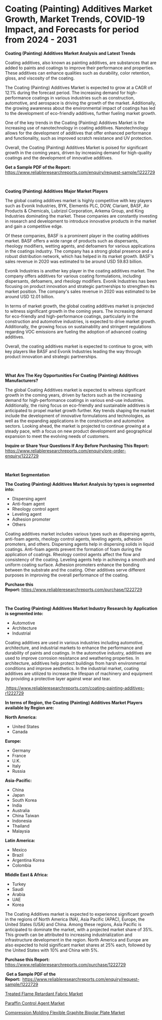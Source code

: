 <p><h1>Coating (Painting) Additives Market Growth, Market Trends, COVID-19 Impact, and Forecasts for period from 2024 - 2031</h1></p><p><strong>Coating (Painting) Additives Market Analysis and Latest Trends</strong></p>
<p><p>Coating additives, also known as painting additives, are substances that are added to paints and coatings to improve their performance and properties. These additives can enhance qualities such as durability, color retention, gloss, and viscosity of the coating.</p><p>The Coating (Painting) Additives Market is expected to grow at a CAGR of 12.1% during the forecast period. The increasing demand for high-performance coatings in various industries such as construction, automotive, and aerospace is driving the growth of the market. Additionally, the growing awareness about the environmental impact of coatings has led to the development of eco-friendly additives, further fueling market growth.</p><p>One of the key trends in the Coating (Painting) Additives Market is the increasing use of nanotechnology in coating additives. Nanotechnology allows for the development of additives that offer enhanced performance and functionality, such as improved scratch resistance and UV protection.</p><p>Overall, the Coating (Painting) Additives Market is poised for significant growth in the coming years, driven by increasing demand for high-quality coatings and the development of innovative additives.</p></p>
<p><strong>Get a Sample PDF of the Report:&nbsp;</strong> <a href="https://www.reliableresearchreports.com/enquiry/request-sample/1222729">https://www.reliableresearchreports.com/enquiry/request-sample/1222729</a></p>
<p>&nbsp;</p>
<p><strong>Coating (Painting) Additives Major Market Players</strong></p>
<p><p>The global coating additives market is highly competitive with key players such as Evonik Industries, BYK, Elementis PLC, DOW, Clariant, BASF, Air Products & Chemicals, Lubrizol Corporation, Arkema Group, and King Industries dominating the market. These companies are constantly investing in research and development to introduce innovative products in the market and gain a competitive edge.</p><p>Of these companies, BASF is a prominent player in the coating additives market. BASF offers a wide range of products such as dispersants, rheology modifiers, wetting agents, and defoamers for various applications in the coatings industry. The company has a strong global presence and a robust distribution network, which has helped in its market growth. BASF's sales revenue in 2020 was estimated to be around USD 59.83 billion.</p><p>Evonik Industries is another key player in the coating additives market. The company offers additives for various coating formulations, including dispersants, defoamers, and rheology modifiers. Evonik Industries has been focusing on product innovation and strategic partnerships to strengthen its market position. The company's sales revenue in 2020 was estimated to be around USD 12.01 billion.</p><p>In terms of market growth, the global coating additives market is projected to witness significant growth in the coming years. The increasing demand for eco-friendly and high-performance coatings, particularly in the construction and automotive industries, is expected to drive market growth. Additionally, the growing focus on sustainability and stringent regulations regarding VOC emissions are fueling the adoption of advanced coating additives.</p><p>Overall, the coating additives market is expected to continue to grow, with key players like BASF and Evonik Industries leading the way through product innovation and strategic partnerships.</p></p>
<p>&nbsp;</p>
<p><strong>What Are The Key Opportunities For Coating (Painting) Additives Manufacturers?</strong></p>
<p><p>The global Coating Additives market is expected to witness significant growth in the coming years, driven by factors such as the increasing demand for high-performance coatings in various end-use industries. Additionally, the rising focus on eco-friendly and sustainable additives is anticipated to propel market growth further. Key trends shaping the market include the development of innovative formulations and technologies, as well as the expanding applications in the construction and automotive sectors. Looking ahead, the market is projected to continue growing at a steady pace, with a focus on new product development and geographical expansion to meet the evolving needs of customers.</p></p>
<p><strong>Inquire or Share Your Questions If Any Before Purchasing This Report:</strong> <a href="https://www.reliableresearchreports.com/enquiry/pre-order-enquiry/1222729">https://www.reliableresearchreports.com/enquiry/pre-order-enquiry/1222729</a></p>
<p>&nbsp;</p>
<p><strong>Market Segmentation</strong></p>
<p><strong>The Coating (Painting) Additives Market Analysis by types is segmented into:</strong></p>
<p><ul><li>Dispersing agent</li><li>Anti-foam agent</li><li>Rheology control agent</li><li>Leveling agent</li><li>Adhesion promoter</li><li>Others</li></ul></p>
<p><p>Coating additives market includes various types such as dispersing agents, anti-foam agents, rheology control agents, leveling agents, adhesion promoters, and others. Dispersing agents help in dispersing solids in liquid coatings. Anti-foam agents prevent the formation of foam during the application of coatings. Rheology control agents affect the flow and consistency of the coating. Leveling agents help in achieving a smooth and uniform coating surface. Adhesion promoters enhance the bonding between the substrate and the coating. Other additives serve different purposes in improving the overall performance of the coating.</p></p>
<p><strong>Purchase this Report:&nbsp;</strong><a href="https://www.reliableresearchreports.com/purchase/1222729">https://www.reliableresearchreports.com/purchase/1222729</a></p>
<p>&nbsp;</p>
<p><strong>The Coating (Painting) Additives Market Industry Research by Application is segmented into:</strong></p>
<p><ul><li>Automotive</li><li>Architecture</li><li>Industrial</li></ul></p>
<p><p>Coating additives are used in various industries including automotive, architecture, and industrial markets to enhance the performance and durability of paints and coatings. In the automotive industry, additives are used to improve corrosion resistance and weathering properties. In architecture, additives help protect buildings from harsh environmental conditions and improve aesthetics. In the industrial market, coating additives are utilized to increase the lifespan of machinery and equipment by providing a protective layer against wear and tear.</p></p>
<p><a href="https://www.reliableresearchreports.com/coating-painting-additives-r1222729">&nbsp;https://www.reliableresearchreports.com/coating-painting-additives-r1222729</a></p>
<p><strong>In terms of Region, the Coating (Painting) Additives Market Players available by Region are:</strong></p>
<p>
    <p> <strong> North America: </strong>
        <ul>
            <li>United States</li>
            <li>Canada</li>
        </ul>
        </p> 
    <p> <strong> Europe: </strong>
        <ul>
            <li>Germany</li>
            <li>France</li>
            <li>U.K.</li>
            <li>Italy</li>
            <li>Russia</li>
        </ul>
        </p> 
    <p> <strong> Asia-Pacific: </strong>
        <ul>
            <li>China</li>
            <li>Japan</li>
            <li>South Korea</li>
            <li>India</li>
            <li>Australia</li>
            <li>China Taiwan</li>
            <li>Indonesia</li>
            <li>Thailand</li>
            <li>Malaysia</li>
        </ul>
        </p> 
    <p> <strong> Latin America: </strong>
        <ul>
            <li>Mexico</li>
            <li>Brazil</li>
            <li>Argentina Korea</li>
            <li>Colombia</li>
        </ul>
        </p> 
    <p> <strong> Middle East & Africa: </strong>
        <ul>
            <li>Turkey</li>
            <li>Saudi</li>
            <li>Arabia</li>
            <li>UAE</li>
            <li>Korea</li>
        </ul>
    </p>
    </p>
<p><p>The Coating Additives market is expected to experience significant growth in the regions of North America (NA), Asia Pacific (APAC), Europe, the United States (USA) and China. Among these regions, Asia Pacific is anticipated to dominate the market, with a projected market share of 35%. This growth can be attributed to increasing industrialization and infrastructure development in the region. North America and Europe are also expected to hold significant market shares at 25% each, followed by the United States with 10% and China with 5%.</p></p>
<p><strong>Purchase this Report: </strong><a href="https://www.reliableresearchreports.com/purchase/1222729">https://www.reliableresearchreports.com/purchase/1222729</a></p>
<p>&nbsp;<strong>Get a Sample PDF of the Report:&nbsp;&nbsp;</strong><a href="https://www.reliableresearchreports.com/enquiry/request-sample/1222729">https://www.reliableresearchreports.com/enquiry/request-sample/1222729</a></p>
<p><strong></strong></p>
<p><p><a href="https://github.com/sleepman642/Market-Research-Report-List-1/blob/main/treated-flame-retardant-fabric-market.md">Treated Flame Retardant Fabric Market</a></p><p><a href="https://github.com/mateobossinovero/Market-Research-Report-List-1/blob/main/paraffin-control-agent-market.md">Paraffin Control Agent Market</a></p><p><a href="https://github.com/anggakarna133/Market-Research-Report-List-1/blob/main/compression-molding-flexible-graphite-bipolar-plate-market.md">Compression Molding Flexible Graphite Bipolar Plate Market</a></p></p>